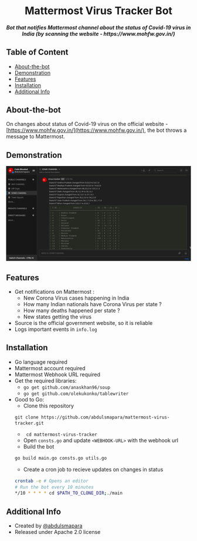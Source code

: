 <p align="center">
	<h1 align="center">Mattermost Virus Tracker Bot</h1>
	<h5 align="center">Bot that notifies Mattermost channel about the status of Covid-19 virus in India (by scanning the website - https://www.mohfw.gov.in/)</h5>
</p>


## Table of Content
- [About-the-bot](#about-the-bot)
- [Demonstration](#demonstration)
- [Features](#features)
- [Installation](#installation)
- [Additional Info](#additional-info)


## About-the-bot

On changes about status of Covid-19 virus on the official website - [https://www.mohfw.gov.in/](https://www.mohfw.gov.in/), the bot throws a message to Mattermost.

## Demonstration

![Image-Demo](https://github.com/abdulsmapara/Github-Media/blob/master/screenshot1.1.png)

## Features

- Get notifications on Mattermost :
	* New Corona Virus cases happening in India
	* How many Indian nationals have Corona Virus per state ?
	* How many deaths happened per state ?
	* New states getting the virus
- Source is the official government website, so it is reliable
- Logs important events in ```info.log```

## Installation

- Go language required
- Mattermost account required
- Mattermost Webhook URL required
- Get the required libraries:
	* ```go get github.com/anaskhan96/soup```
	* ```go get github.com/olekukonko/tablewriter```
- Good to Go:
	* Clone this repository
    ``` 
    git clone https://github.com/abdulsmapara/mattermost-virus-tracker.git
    ```
	* ``` cd mattermost-virus-tracker```
	* Open ```consts.go``` and update ```<WEBHOOK-URL>``` with the webhook url
	* Build the bot
	```bash
	go build main.go consts.go utils.go
	```
	* Create a cron job to recieve updates on changes in status
	```bash 
	crontab -e # Opens an editor
	# Run the bot every 10 minutes
	*/10 * * * * cd $PATH_TO_CLONE_DIR;./main
	```

## Additional Info

 - Created by [@abdulsmapara](https://github.com/abdulsmapara)
 - Released under Apache 2.0 license
